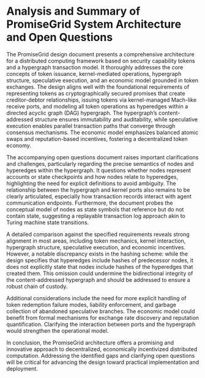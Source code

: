 # Analysis and Summary of PromiseGrid System Architecture and Open Questions

The PromiseGrid design document presents a comprehensive architecture for a distributed computing framework based on security capability tokens and a hypergraph transaction model. It thoroughly addresses the core concepts of token issuance, kernel-mediated operations, hypergraph structure, speculative execution, and an economic model grounded in token exchanges. The design aligns well with the foundational requirements of representing tokens as cryptographically secured promises that create creditor-debtor relationships, issuing tokens via kernel-managed Mach-like receive ports, and modeling all token operations as hyperedges within a directed acyclic graph (DAG) hypergraph. The hypergraph’s content-addressed structure ensures immutability and auditability, while speculative execution enables parallel transaction paths that converge through consensus mechanisms. The economic model emphasizes balanced atomic swaps and reputation-based incentives, fostering a decentralized token economy.

The accompanying open questions document raises important clarifications and challenges, particularly regarding the precise semantics of nodes and hyperedges within the hypergraph. It questions whether nodes represent accounts or state checkpoints and how nodes relate to hyperedges, highlighting the need for explicit definitions to avoid ambiguity. The relationship between the hypergraph and kernel ports also remains to be clearly articulated, especially how transaction records interact with agent communication endpoints. Furthermore, the document probes the conceptual model of nodes as state symbols that reference but do not contain state, suggesting a replayable transaction log approach akin to Turing machine state transitions.

A detailed comparison against the specified requirements reveals strong alignment in most areas, including token mechanics, kernel interaction, hypergraph structure, speculative execution, and economic incentives. However, a notable discrepancy exists in the hashing scheme: while the design specifies that hyperedges include hashes of predecessor nodes, it does not explicitly state that nodes include hashes of the hyperedges that created them. This omission could undermine the bidirectional integrity of the content-addressed hypergraph and should be addressed to ensure a robust chain of custody.

Additional considerations include the need for more explicit handling of token redemption failure modes, liability enforcement, and garbage collection of abandoned speculative branches. The economic model could benefit from formal mechanisms for exchange rate discovery and reputation quantification. Clarifying the interaction between ports and the hypergraph would strengthen the operational model.

In conclusion, the PromiseGrid architecture offers a promising and innovative approach to decentralized, economically incentivized distributed computation. Addressing the identified gaps and clarifying open questions will be critical for advancing the design toward practical implementation and deployment.